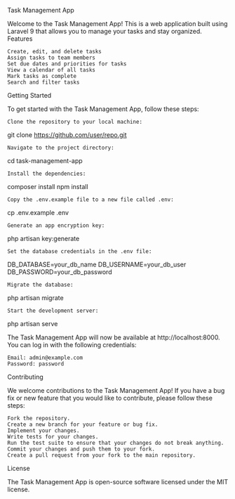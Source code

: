 Task Management App

Welcome to the Task Management App! This is a web application built using Laravel 9 that allows you to manage your tasks and stay organized.
Features

    Create, edit, and delete tasks
    Assign tasks to team members
    Set due dates and priorities for tasks
    View a calendar of all tasks
    Mark tasks as complete
    Search and filter tasks

Getting Started

To get started with the Task Management App, follow these steps:

    Clone the repository to your local machine:

git clone https://github.com/user/repo.git

    Navigate to the project directory:

cd task-management-app

    Install the dependencies:

composer install
npm install

    Copy the .env.example file to a new file called .env:

cp .env.example .env

    Generate an app encryption key:

php artisan key:generate

    Set the database credentials in the .env file:

DB_DATABASE=your_db_name
DB_USERNAME=your_db_user
DB_PASSWORD=your_db_password

    Migrate the database:

php artisan migrate

    Start the development server:

php artisan serve

The Task Management App will now be available at http://localhost:8000. You can log in with the following credentials:

    Email: admin@example.com
    Password: password

Contributing

We welcome contributions to the Task Management App! If you have a bug fix or new feature that you would like to contribute, please follow these steps:

    Fork the repository.
    Create a new branch for your feature or bug fix.
    Implement your changes.
    Write tests for your changes.
    Run the test suite to ensure that your changes do not break anything.
    Commit your changes and push them to your fork.
    Create a pull request from your fork to the main repository.

License

The Task Management App is open-source software licensed under the MIT license.